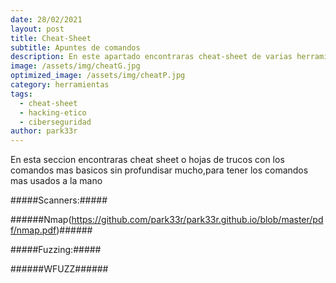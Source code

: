 ```yaml
---
date: 28/02/2021
layout: post
title: Cheat-Sheet
subtitle: Apuntes de comandos
description: En este apartado encontraras cheat-sheet de varias herramientas
image: /assets/img/cheatG.jpg
optimized_image: /assets/img/cheatP.jpg
category: herramientas
tags:
  - cheat-sheet
  - hacking-etico
  - ciberseguridad
author: park33r
---
```

En esta seccion encontraras cheat sheet o hojas de trucos con los comandos mas basicos sin profundisar mucho,para tener los comandos mas usados a la mano

#####Scanners:#####
  
  ######Nmap(https://github.com/park33r/park33r.github.io/blob/master/pdf/nmap.pdf)######

#####Fuzzing:#####

  ######WFUZZ######
  
    
  
  
  


